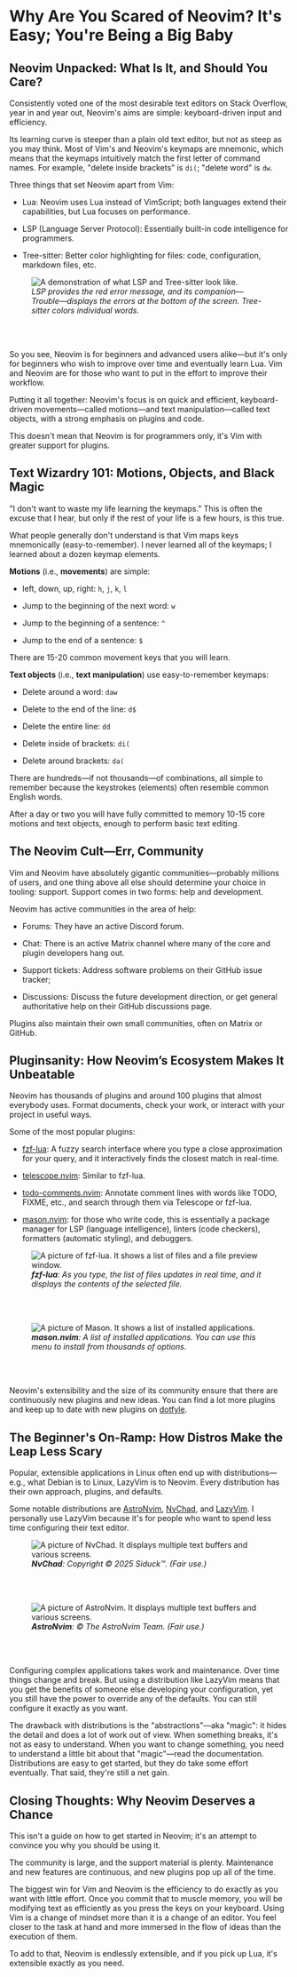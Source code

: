 # Why Are You Scared of Neovim? It's Easy; You're Being a Big Baby

## Neovim Unpacked: What Is It, and Should You Care?

Consistently voted one of the most desirable text editors on Stack Overflow, year in and year out, Neovim's aims are simple: keyboard-driven input and efficiency.

Its learning curve is steeper than a plain old text editor, but not as steep as you may think. Most of Vim's and Neovim's keymaps are mnemonic, which means that the keymaps intuitively match the first letter of command names. For example, "delete inside brackets" is `di(`; "delete word" is `dw`.

Three things that set Neovim apart from Vim:

- Lua: Neovim uses Lua instead of VimScript; both languages extend their capabilities, but Lua focuses on performance.

- LSP (Language Server Protocol): Essentially built-in code intelligence for programmers.

- Tree-sitter: Better color highlighting for files: code, configuration, markdown files, etc.

<figure>
  <img src="./assets/lsp-and-tree-sitter.png" alt="A demonstration of what LSP and Tree-sitter look like.">
  <figcaption><i>LSP provides the red error message, and its companion—Trouble—displays the errors at the bottom of the screen. Tree-sitter colors individual words.</i></figcaption>
</figure>
<br />
<br />

So you see, Neovim is for beginners and advanced users alike—but it's only for beginners who wish to improve over time and eventually learn Lua. Vim and Neovim are for those who want to put in the effort to improve their workflow.

Putting it all together: Neovim's focus is on quick and efficient, keyboard-driven movements—called motions—and text manipulation—called text objects, with a strong emphasis on plugins and code.

This doesn't mean that Neovim is for programmers only, it's Vim with greater support for plugins.

## Text Wizardry 101: Motions, Objects, and Black Magic

"I don't want to waste my life learning the keymaps." This is often the excuse that I hear, but only if the rest of your life is a few hours, is this true.

What people generally don't understand is that Vim maps keys mnemonically (easy-to-remember). I never learned all of the keymaps; I learned about a dozen keymap elements.

**Motions** (i.e., **movements**) are simple:

- left, down, up, right: `h`, `j`, `k`, `l`

- Jump to the beginning of the next word: `w`

- Jump to the beginning of a sentence: `^`

- Jump to the end of a sentence: `$`

There are 15-20 common movement keys that you will learn.

**Text objects** (i.e., **text manipulation**) use easy-to-remember keymaps:

- Delete around a word: `daw`

- Delete to the end of the line: `d$`

- Delete the entire line: `dd`

- Delete inside of brackets: `di(`

- Delete around brackets: `da(`

There are hundreds—if not thousands—of combinations, all simple to remember because the keystrokes (elements) often resemble common English words.

After a day or two you will have fully committed to memory 10-15 core motions and text objects, enough to perform basic text editing.

## The Neovim Cult—Err, Community

Vim and Neovim have absolutely gigantic communities—probably millions of users, and one thing above all else should determine your choice in tooling: support. Support comes in two forms: help and development.

Neovim has active communities in the area of help:

- Forums: They have an active Discord forum.

- Chat: There is an active Matrix channel where many of the core and plugin developers hang out.

- Support tickets: Address software problems on their GitHub issue tracker;

- Discussions: Discuss the future development direction, or get general authoritative help on their GitHub discussions page.

Plugins also maintain their own small communities, often on Matrix or GitHub.

## Pluginsanity: How Neovim’s Ecosystem Makes It Unbeatable

Neovim has thousands of plugins and around 100 plugins that almost everybody uses. Format documents, check your work, or interact with your project in useful ways.

Some of the most popular plugins:

- [fzf-lua](https://github.com/ibhagwan/fzf-lua): A fuzzy search interface where you type a close approximation for your query, and it interactively finds the closest match in real-time.

- [telescope.nvim](https://github.com/nvim-telescope/telescope.nvim): Similar to fzf-lua.

- [todo-comments.nvim](https://github.com/folke/todo-comments.nvim): Annotate comment lines with words like TODO, FIXME, etc., and search through them via Telescope or fzf-lua.

- [mason.nvim](https://dotfyle.com/plugins/williamboman/mason.nvim): for those who write code, this is essentially a package manager for LSP (language intelligence), linters (code checkers), formatters (automatic styling), and debuggers.

<figure>
  <img src="./assets/fzf-lua.png" alt="A picture of fzf-lua. It shows a list of files and a file preview window.">
  <figcaption><i><b>fzf-lua</b>: As you type, the list of files updates in real time, and it displays the contents of the selected file.</i></figcaption>
</figure>
<br />
<br />

<figure>
  <img src="./assets/mason.png" alt="A picture of Mason. It shows a list of installed applications.">
  <figcaption><i><b>mason.nvim</b>: A list of installed applications. You can use this menu to install from thousands of options.</i></figcaption>
</figure>
<br />
<br />

Neovim's extensibility and the size of its community ensure that there are continuously new plugins and new ideas. You can find a lot more plugins and keep up to date with new plugins on [dotfyle](https://dotfyle.com/).

## The Beginner's On-Ramp: How Distros Make the Leap Less Scary

Popular, extensible applications in Linux often end up with distributions—e.g., what Debian is to Linux, LazyVim is to Neovim. Every distribution has their own approach, plugins, and defaults.

Some notable distributions are [AstroNvim](https://astronvim.com/), [NvChad](https://github.com/NvChad/NvChad), and [LazyVim](http://www.lazyvim.org/). I personally use LazyVim because it's for people who want to spend less time configuring their text editor.

<figure>
  <img src="./assets/nvchad.webp" alt="A picture of NvChad. It displays multiple text buffers and various screens.">
  <figcaption><i><b>NvChad</b>: Copyright © 2025 Siduck™. (Fair use.)</i></figcaption>
</figure>
<br />
<br />

<figure>
  <img src="./assets/astrinvim.webp" alt="A picture of AstroNvim. It displays multiple text buffers and various screens.">
  <figcaption><i><b>AstroNvim</b>: © The AstroNvim Team. (Fair use.)</i></figcaption>
</figure>
<br />
<br />

Configuring complex applications takes work and maintenance. Over time things change and break. But using a distribution like LazyVim means that you get the benefits of someone else developing your configuration, yet you still have the power to override any of the defaults. You can still configure it exactly as you want.

The drawback with distributions is the "abstractions"—aka "magic": it hides the detail and does a lot of work out of view. When something breaks, it's not as easy to understand. When you want to change something, you need to understand a little bit about that "magic"—read the documentation. Distributions are easy to get started, but they do take some effort eventually. That said, they're still a net gain.

## Closing Thoughts: Why Neovim Deserves a Chance

This isn't a guide on how to get started in Neovim; it's an attempt to convince you why you should be using it.

The community is large, and the support material is plenty. Maintenance and new features are continuous, and new plugins pop up all of the time.

The biggest win for Vim and Neovim is the efficiency to do exactly as you want with little effort. Once you commit that to muscle memory, you will be modifying text as efficiently as you press the keys on your keyboard. Using Vim is a change of mindset more than it is a change of an editor. You feel closer to the task at hand and more immersed in the flow of ideas than the execution of them.

To add to that, Neovim is endlessly extensible, and if you pick up Lua, it's extensible exactly as you need.
